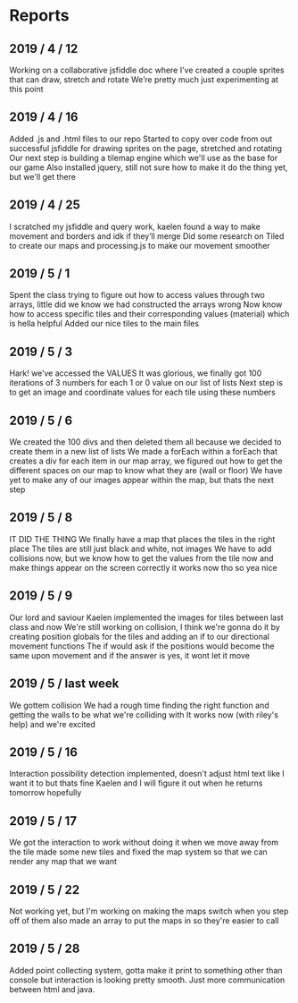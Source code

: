 # Reports

## 2019 / 4 / 12
Working on a collaborative jsfiddle doc where I’ve created a couple sprites that can draw, stretch and rotate
We’re pretty much just experimenting at this point

## 2019 / 4 / 16
Added .js and .html files to our repo
Started to copy over code from out successful jsfiddle for drawing sprites on the page, stretched and rotating
Our next step is building a tilemap engine which we'll use as the base for our game
Also installed jquery, still not sure how to make it do the thing yet, but we'll get there

## 2019 / 4 / 25
I scratched my jsfiddle and query work, kaelen found a way to make movement and borders and idk if they’ll merge
Did some research on Tiled to create our maps and processing.js to make our movement smoother

## 2019 / 5 / 1
Spent the class trying to figure out how to access values through two arrays, little did we know we had constructed the arrays wrong
Now know how to access specific tiles and their corresponding values (material) which is hella helpful
Added our nice tiles to the main files

## 2019 / 5 / 3
Hark! we’ve accessed the VALUES
It was glorious, we finally got 100 iterations of 3 numbers for each 1 or 0 value on our list of lists
Next step is to get an image and coordinate values for each tile using these numbers


## 2019 / 5 / 6
We created the 100 divs and then deleted them all because we decided to create them in a new list of lists
We made a forEach within a forEach that creates a div for each item in our map array, we figured out how to get the different spaces on our map to know what they are (wall or floor)
We have yet to make any of our images appear within the map, but thats the next step

## 2019 / 5 / 8
IT DID THE THING
We finally have a map that places the tiles in the right place
The tiles are still just black and white, not images
We have to add collisions now, but we know how to get the values from the tile now and make things appear on the screen correctly
it works now tho so yea nice

## 2019 / 5 / 9
Our lord and saviour Kaelen implemented the images for tiles between last class and now
We're still working on collision, I think we're gonna do it by creating position globals for the tiles and adding an if to our directional movement functions
The if would ask if the positions would become the same upon movement and if the answer is yes, it wont let it move

## 2019 / 5 / last week
We gottem collision
We had a rough time finding the right function and getting the walls to be what we're colliding with
It works now (with riley's help) and we're excited

## 2019 / 5 / 16
Interaction possibility detection implemented, doesn't adjust html text like I want it to but thats fine
Kaelen and I will figure it out when he returns tomorrow hopefully

## 2019 / 5 / 17
We got the interaction to work without doing it when we move away from the tile
made some new tiles and fixed the map system so that we can render any map that we want


## 2019 / 5 / 22
Not working yet, but I'm working on making the maps switch when you step off of them
also made an array to put the maps in so they're easier to call

## 2019 / 5 / 28
Added point collecting system, gotta make it print to something other than console but interaction is looking pretty smooth. Just more communication between html and java.